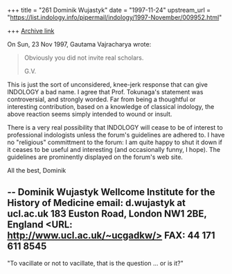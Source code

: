 +++
title = "261 Dominik Wujastyk"
date = "1997-11-24"
upstream_url = "https://list.indology.info/pipermail/indology/1997-November/009952.html"

+++
[Archive link](https://list.indology.info/pipermail/indology/1997-November/009952.html)

On Sun, 23 Nov 1997, Gautama Vajracharya wrote:

> Obviously you did not invite real scholars.
>
> G.V.

This is just the sort of unconsidered, knee-jerk response that can give
INDOLOGY a bad name.  I agree that Prof. Tokunaga's statement was
controversial, and strongly worded.  Far from being a thoughtful or
interesting contribution, based on a knowledge of classical indology, the
above reaction seems simply intended to wound or insult.

There is a very real possibility that INDOLOGY will cease to be of
interest to professional indologists unless the forum's guidelines are
adhered to.  I have no "religious" committment to the forum: I am quite
happy to shut it down if it ceases to be useful and interesting (and
occasionally funny, I hope). The guidelines are prominently displayed on
the forum's web site.

All the best,
Dominik

--
Dominik Wujastyk            Wellcome Institute for the History of Medicine
email: d.wujastyk at ucl.ac.uk       183 Euston Road, London NW1 2BE, England
<URL: http://www.ucl.ac.uk/~ucgadkw/>                 FAX: 44 171 611 8545
--
"To vacillate or not to vacillate, that is the question ... or is it?"



